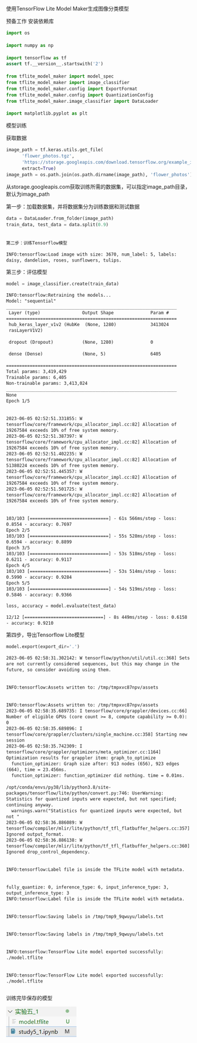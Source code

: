 使用TensorFlow Lite Model Maker生成图像分类模型

预备工作
安装依赖库

```python
import os

import numpy as np

import tensorflow as tf
assert tf.__version__.startswith('2')

from tflite_model_maker import model_spec
from tflite_model_maker import image_classifier
from tflite_model_maker.config import ExportFormat
from tflite_model_maker.config import QuantizationConfig
from tflite_model_maker.image_classifier import DataLoader

import matplotlib.pyplot as plt

```

模型训练

获取数据

```python
image_path = tf.keras.utils.get_file(
      'flower_photos.tgz',
      'https://storage.googleapis.com/download.tensorflow.org/example_images/flower_photos.tgz',
      extract=True)
image_path = os.path.join(os.path.dirname(image_path), 'flower_photos')

```
从storage.googleapis.com获取训练所需的数据集，可以指定image_path目录，默认为image_path

第一步：加载数据集，并将数据集分为训练数据和测试数据
```python
data = DataLoader.from_folder(image_path)
train_data, test_data = data.split(0.9)


第二步：训练Tensorflow模型

```

    INFO:tensorflow:Load image with size: 3670, num_label: 5, labels: daisy, dandelion, roses, sunflowers, tulips.
    
第三步：评估模型

```python
model = image_classifier.create(train_data)

```

    INFO:tensorflow:Retraining the models...
    Model: "sequential"
    _________________________________________________________________
     Layer (type)                Output Shape              Param #   
    =================================================================
     hub_keras_layer_v1v2 (HubKe  (None, 1280)             3413024   
     rasLayerV1V2)                                                   
                                                                     
     dropout (Dropout)           (None, 1280)              0         
                                                                     
     dense (Dense)               (None, 5)                 6405      
                                                                     
    =================================================================
    Total params: 3,419,429
    Trainable params: 6,405
    Non-trainable params: 3,413,024
    _________________________________________________________________
    None
    Epoch 1/5
    

    2023-06-05 02:52:51.331855: W tensorflow/core/framework/cpu_allocator_impl.cc:82] Allocation of 19267584 exceeds 10% of free system memory.
    2023-06-05 02:52:51.387397: W tensorflow/core/framework/cpu_allocator_impl.cc:82] Allocation of 19267584 exceeds 10% of free system memory.
    2023-06-05 02:52:51.402235: W tensorflow/core/framework/cpu_allocator_impl.cc:82] Allocation of 51380224 exceeds 10% of free system memory.
    2023-06-05 02:52:51.445357: W tensorflow/core/framework/cpu_allocator_impl.cc:82] Allocation of 19267584 exceeds 10% of free system memory.
    2023-06-05 02:52:51.501725: W tensorflow/core/framework/cpu_allocator_impl.cc:82] Allocation of 19267584 exceeds 10% of free system memory.
    

    103/103 [==============================] - 61s 566ms/step - loss: 0.8554 - accuracy: 0.7697
    Epoch 2/5
    103/103 [==============================] - 55s 528ms/step - loss: 0.6594 - accuracy: 0.8899
    Epoch 3/5
    103/103 [==============================] - 53s 518ms/step - loss: 0.6211 - accuracy: 0.9117
    Epoch 4/5
    103/103 [==============================] - 53s 514ms/step - loss: 0.5990 - accuracy: 0.9284
    Epoch 5/5
    103/103 [==============================] - 54s 519ms/step - loss: 0.5846 - accuracy: 0.9366
    


```python
loss, accuracy = model.evaluate(test_data)

```

    12/12 [==============================] - 8s 449ms/step - loss: 0.6158 - accuracy: 0.9210
    
第四步，导出Tensorflow Lite模型

```python
model.export(export_dir='.')

```

    2023-06-05 02:58:31.302142: W tensorflow/python/util/util.cc:368] Sets are not currently considered sequences, but this may change in the future, so consider avoiding using them.
    

    INFO:tensorflow:Assets written to: /tmp/tmpxvc87npv/assets
    

    INFO:tensorflow:Assets written to: /tmp/tmpxvc87npv/assets
    2023-06-05 02:58:35.689735: I tensorflow/core/grappler/devices.cc:66] Number of eligible GPUs (core count >= 8, compute capability >= 0.0): 0
    2023-06-05 02:58:35.689896: I tensorflow/core/grappler/clusters/single_machine.cc:358] Starting new session
    2023-06-05 02:58:35.742309: I tensorflow/core/grappler/optimizers/meta_optimizer.cc:1164] Optimization results for grappler item: graph_to_optimize
      function_optimizer: Graph size after: 913 nodes (656), 923 edges (664), time = 23.456ms.
      function_optimizer: function_optimizer did nothing. time = 0.01ms.
    
    /opt/conda/envs/py38/lib/python3.8/site-packages/tensorflow/lite/python/convert.py:746: UserWarning: Statistics for quantized inputs were expected, but not specified; continuing anyway.
      warnings.warn("Statistics for quantized inputs were expected, but not "
    2023-06-05 02:58:36.886089: W tensorflow/compiler/mlir/lite/python/tf_tfl_flatbuffer_helpers.cc:357] Ignored output_format.
    2023-06-05 02:58:36.886138: W tensorflow/compiler/mlir/lite/python/tf_tfl_flatbuffer_helpers.cc:360] Ignored drop_control_dependency.
    

    INFO:tensorflow:Label file is inside the TFLite model with metadata.
    

    fully_quantize: 0, inference_type: 6, input_inference_type: 3, output_inference_type: 3
    INFO:tensorflow:Label file is inside the TFLite model with metadata.
    

    INFO:tensorflow:Saving labels in /tmp/tmp9_9qwuyu/labels.txt
    

    INFO:tensorflow:Saving labels in /tmp/tmp9_9qwuyu/labels.txt
    

    INFO:tensorflow:TensorFlow Lite model exported successfully: ./model.tflite
    

    INFO:tensorflow:TensorFlow Lite model exported successfully: ./model.tflite
    


```python

```

训练完毕保存的模型

![](https://github.com/52hertzhz/Android-studio/blob/main/%E5%AE%9E%E9%AA%8C%E4%BA%94_1/image/1.jpg)
